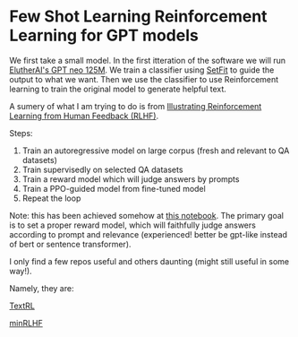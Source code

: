 # Few Shot Learning Reinforcement Learning for GPT models

We first take a small model. In the first itteration of the software we will run [ElutherAI's GPT neo 125M](https://huggingface.co/EleutherAI/gpt-neo-125M). We train a classifier using [SetFit](https://huggingface.co/blog/setfit) to guide the output to what we want. Then we use the classifier to use Reinforcement learning to train the original model to generate helpful text. 

A sumery of what I am trying to do is from [Illustrating Reinforcement Learning from Human Feedback (RLHF)](https://huggingface.co/blog/rlhf).

Steps:

1. Train an autoregressive model on large corpus (fresh and relevant to QA datasets)
2. Train supervisedly on selected QA datasets
3. Train a reward model which will judge answers by prompts
4. Train a PPO-guided model from fine-tuned model
5. Repeat the loop

Note: this has been achieved somehow at [this notebook](https://github.com/James4Ever0/FewShotRLGPT/blob/main/textrl-rlhf-chatgpt-check-vram-usage.ipynb). The primary goal is to set a proper reward model, which will faithfully judge answers according to prompt and relevance (experienced! better be gpt-like instead of bert or sentence transformer).

I only find a few repos useful and others daunting (might still useful in some way!).

Namely, they are:

[TextRL](https://github.com/voidful/TextRL)

[minRLHF](https://github.com/thomfoster/minRLHF)
